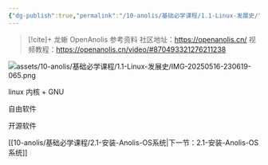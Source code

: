 ```yaml
---
{"dg-publish":true,"permalink":"/10-anolis/基础必学课程/1.1-Linux-发展史/","dgPassFrontmatter":true}
---
```



> [!cite]+ 龙蜥 OpenAnolis 参考资料
> 社区地址：https://openanolis.cn/
> 视频教程：https://openanolis.cn/video/#870493321276211238


![assets/10-anolis/基础必学课程/1.1-Linux-发展史/IMG-20250516-230619-065.png](/img/user/assets/10-anolis/%E5%9F%BA%E7%A1%80%E5%BF%85%E5%AD%A6%E8%AF%BE%E7%A8%8B/1.1-Linux-%E5%8F%91%E5%B1%95%E5%8F%B2/IMG-20250516-230619-065.png)

linux 内核 + GNU

自由软件

开源软件


[[10-anolis/基础必学课程/2.1-安装-Anolis-OS系统\|下一节：2.1-安装-Anolis-OS系统]]